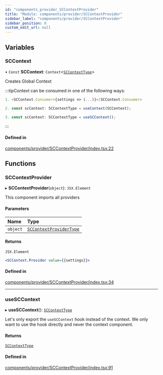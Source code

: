 ```yaml
---
id: "components_provider_SCContextProvider"
title: "Module: components/provider/SCContextProvider"
sidebar_label: "components/provider/SCContextProvider"
sidebar_position: 0
custom_edit_url: null
---
```


## Variables

### SCContext

• `Const` **SCContext**: `Context`<[`SCContextType`](../interfaces/types_context.SCContextType.md)\>

Creates Global Context

:::tipContext can be consumed in one of the following ways:
```jsx
1. <SCContext.Consumer>{settings => (...)}</SCContext.Consumer>
```
```jsx
2. const scContext: SCContextType = useContext(SCContext);
```
```jsx
3. const scContext: SCContextType = useSCContext();
````
:::

#### Defined in

[components/provider/SCContextProvider/index.tsx:22](https://github.com/selfcommunity/community-ui/blob/1eb776a/packages/sc-core/src/components/provider/SCContextProvider/index.tsx#L22)

## Functions

### SCContextProvider

▸ **SCContextProvider**(`object`): `JSX.Element`

This component imports all providers

#### Parameters

| Name | Type |
| :------ | :------ |
| `object` | [`SCContextProviderType`](../interfaces/types_context.SCContextProviderType.md) |

#### Returns

`JSX.Element`

```jsx
<SCContext.Provider value={{settings}}>
```

#### Defined in

[components/provider/SCContextProvider/index.tsx:34](https://github.com/selfcommunity/community-ui/blob/1eb776a/packages/sc-core/src/components/provider/SCContextProvider/index.tsx#L34)

___

### useSCContext

▸ **useSCContext**(): [`SCContextType`](../interfaces/types_context.SCContextType.md)

Let's only export the `useSCContext` hook instead of the context.
We only want to use the hook directly and never the context component.

#### Returns

[`SCContextType`](../interfaces/types_context.SCContextType.md)

#### Defined in

[components/provider/SCContextProvider/index.tsx:91](https://github.com/selfcommunity/community-ui/blob/1eb776a/packages/sc-core/src/components/provider/SCContextProvider/index.tsx#L91)
